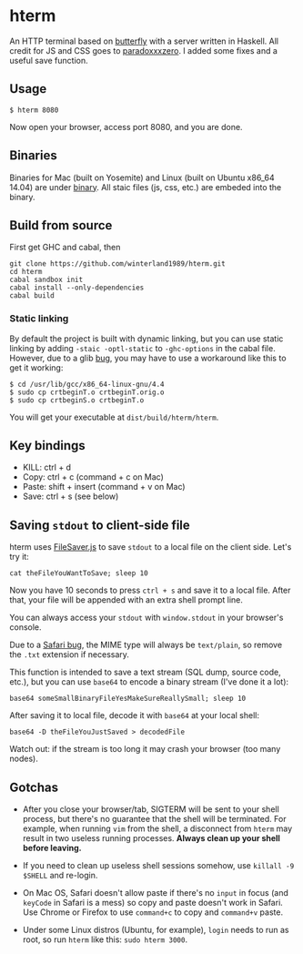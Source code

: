 hterm
=====

An HTTP terminal based on [butterfly](https://github.com/paradoxxxzero/butterfly) with a server written in Haskell.
All credit for JS and CSS goes to [paradoxxxzero](https://github.com/paradoxxxzero/butterfly). I added some fixes and a useful save function.

Usage
-----

```
$ hterm 8080
```

Now open your browser, access port 8080, and you are done.

Binaries
--------

Binaries for Mac (built on Yosemite) and Linux (built on Ubuntu x86_64 14.04) are under [binary](https://github.com/winterland1989/hterm/tree/master/binary). All staic files (js, css, etc.) are embeded into the binary.


Build from source
-----------------

First get GHC and cabal, then

```
git clone https://github.com/winterland1989/hterm.git
cd hterm
cabal sandbox init
cabal install --only-dependencies
cabal build
```

### Static linking

By default the project is built with dynamic linking, but you can use static linking by adding `-staic -optl-static` to `-ghc-options` in the cabal file. However, due to a glib [bug](http://stackoverflow.com/questions/6634387/c-statically-linked-shared-library), you may have to use a workaround like this to get it working:

```
$ cd /usr/lib/gcc/x86_64-linux-gnu/4.4
$ sudo cp crtbeginT.o crtbeginT.orig.o
$ sudo cp crtbeginS.o crtbeginT.o
```

You will get your executable at `dist/build/hterm/hterm`.

Key bindings
------------

+ KILL:  ctrl + d
+ Copy:  ctrl + c (command + c on Mac)
+ Paste: shift + insert (command + v on Mac)
+ Save:  ctrl + s (see below)

Saving `stdout` to client-side file
-----------------------------------

hterm uses [FileSaver.js](https://github.com/eligrey/FileSaver.js) to save `stdout` to a local file on the client side. Let's try it:

```
cat theFileYouWantToSave; sleep 10
```

Now you have 10 seconds to press `ctrl + s` and save it to a local file. After that, your file will be appended with an extra shell prompt line.

You can always access your `stdout` with `window.stdout` in your browser's console. 

Due to a [Safari bug](https://github.com/eligrey/FileSaver.js/issues/12#issuecomment-47247096), the MIME type will always be `text/plain`, so remove the `.txt` extension if necessary.

This function is intended to save a text stream (SQL dump, source code, etc.), but you can use `base64` to encode a binary stream (I've done it a lot):

```
base64 someSmallBinaryFileYesMakeSureReallySmall; sleep 10
```

After saving it to local file, decode it with `base64` at your local shell:

```
base64 -D theFileYouJustSaved > decodedFile
```

Watch out: if the stream is too long it may crash your browser (too many nodes).

Gotchas
-------

+ After you close your browser/tab, SIGTERM will be sent to your shell process, but there's no guarantee that the shell will be terminated. For example, when running `vim` from the shell, a disconnect from `hterm` may result in two useless running processes. **Always clean up your shell before leaving.**

+ If you need to clean up useless shell sessions somehow, use `killall -9 $SHELL` and re-login.

+ On Mac OS, Safari doesn't allow paste if there's no `input` in focus (and `keyCode` in Safari is a mess) so copy and paste doesn't work in Safari. Use Chrome or Firefox to use `command+c` to copy and `command+v` paste.

+ Under some Linux distros (Ubuntu, for example), `login` needs to run as root, so run `hterm` like this: `sudo hterm 3000`.
